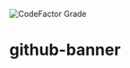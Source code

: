 ![CodeFactor Grade](https://img.shields.io/codefactor/grade/github/djinnznathan/github-banner/master)

# github-banner
